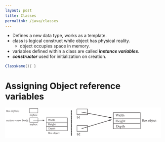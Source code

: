 ```yaml
---
layout: post
title: Classes
permalink: /java/classes
---
```


* Defines a new data type, works as a template. 	
* class is logical construct while object has physical reality.
  * object occupies space in memory.
* variables defined within a class are called ***instance variables***.
* ***constructor*** used for initialization on creation.

```java
ClassName(){ }
```

# Assigning Object reference variables
![assign-object](https://github.com/arpit04tripathi/files-cdn/raw/cdn/java/core-java/assign-object.png)
